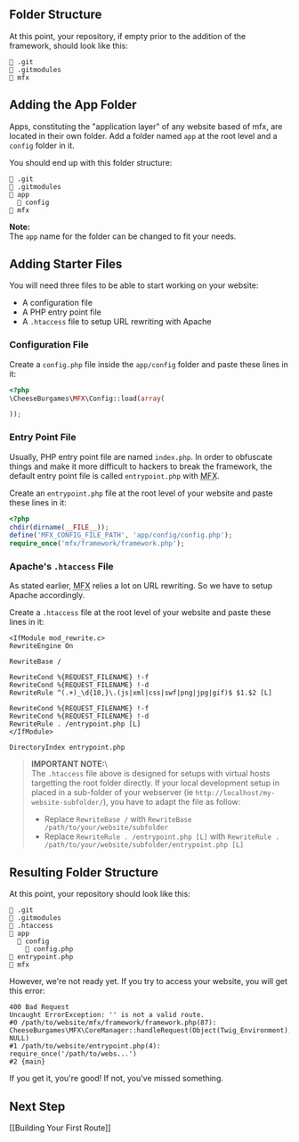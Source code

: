 ## Folder Structure

At this point, your repository, if empty prior to the addition of the framework, should look like this:

```
📁 .git
📄 .gitmodules
📁 mfx
```

## Adding the App Folder

Apps, constituting the "application layer" of any website based of mfx, are located in their own folder. Add a folder named `app` at the root level and a `config` folder in it.

You should end up with this folder structure:

```
📁 .git
📄 .gitmodules
📁 app
  📁 config
📁 mfx
```

**Note:**\
The `app` name for the folder can be changed to fit your needs.

## Adding Starter Files

You will need three files to be able to start working on your website:

* A configuration file
* A PHP entry point file
* A `.htaccess` file to setup URL rewriting with Apache


### Configuration File

Create a `config.php` file inside the `app/config` folder and paste these lines in it:

```php
<?php
\CheeseBurgames\MFX\Config::load(array(

));
```

### Entry Point File

Usually, PHP entry point file are named `index.php`. In order to obfuscate things and make it more difficult to hackers to break the framework, the default entry point file is called `entrypoint.php` with <abbr title="php-micro-framework in short">MFX</abbr>.

Create an `entrypoint.php` file at the root level of your website and paste these lines in it:

```php
<?php
chdir(dirname(__FILE__));
define('MFX_CONFIG_FILE_PATH', 'app/config/config.php');
require_once('mfx/framework/framework.php');
```

### Apache's `.htaccess` File

As stated earlier, <abbr title="php-micro-framework in short">MFX</abbr> relies a lot on URL rewriting. So we have to setup Apache accordingly.

Create a `.htaccess` file at the root level of your website and paste these lines in it:

```
<IfModule mod_rewrite.c>
RewriteEngine On

RewriteBase /

RewriteCond %{REQUEST_FILENAME} !-f
RewriteCond %{REQUEST_FILENAME} !-d
RewriteRule ^(.+)_\d{10,}\.(js|xml|css|swf|png|jpg|gif)$ $1.$2 [L]

RewriteCond %{REQUEST_FILENAME} !-f
RewriteCond %{REQUEST_FILENAME} !-d
RewriteRule . /entrypoint.php [L]
</IfModule>

DirectoryIndex entrypoint.php
```

> **IMPORTANT NOTE:**\  
> The `.htaccess` file above is designed for setups with virtual hosts targetting the root folder directly. If your local development setup in placed in a sub-folder of your webserver (ie `http://localhost/my-website-subfolder/`), you have to adapt the file as follow:
> 
> * Replace `RewriteBase /`  with `RewriteBase /path/to/your/website/subfolder`
> * Replace `RewriteRule . /entrypoint.php [L]` with `RewriteRule . /path/to/your/website/subfolder/entrypoint.php [L]`

## Resulting Folder Structure

At this point, your repository should look like this:

```
📁 .git
📄 .gitmodules
📄 .htaccess
📁 app
  📁 config
    📄 config.php
📄 entrypoint.php
📁 mfx
```

However, we're not ready yet. If you try to access your website, you will get this error:

```
400 Bad Request
Uncaught ErrorException: '' is not a valid route.
#0 /path/to/website/mfx/framework/framework.php(87): CheeseBurgames\MFX\CoreManager::handleRequest(Object(Twig_Environment), NULL)
#1 /path/to/website/entrypoint.php(4): require_once('/path/to/webs...')
#2 {main}
```

If you get it, you're good! If not, you've missed something.

## Next Step

[[Building Your First Route]]
